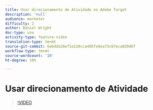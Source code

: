 ```yaml
---
title: Usar direcionamento de Atividade no Adobe Target
description: 'null'
audience: marketer
difficulty: 2
author: Daniel Wright
doc-type: use
activity-type: feature-video
translation-type: tm+mt
source-git-commit: 6ebdda26ef1e210cca495fe9ea73c67eca039d6f
workflow-type: tm+mt
source-wordcount: '10'
ht-degree: 10%

---
```


# Usar direcionamento de Atividade

>[!VIDEO](https://video.tv.adobe.com/v/17385/?quality=12)
